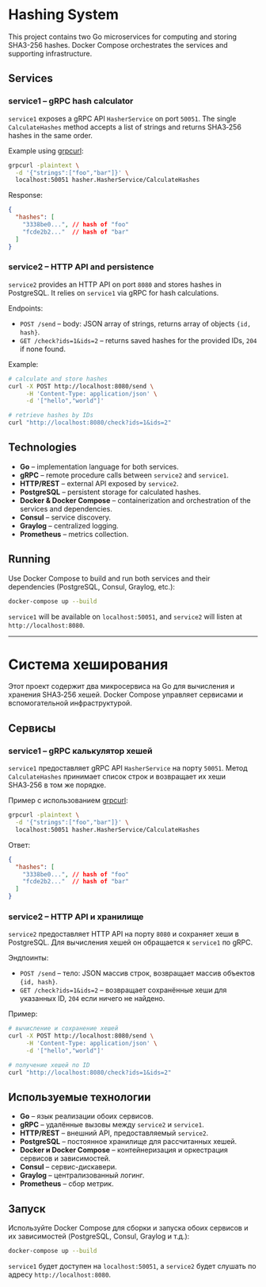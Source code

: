 # Hashing System
This project contains two Go microservices for computing and storing SHA3-256
hashes. Docker Compose orchestrates the services and supporting infrastructure.

## Services

### service1 – gRPC hash calculator

`service1` exposes a gRPC API `HasherService` on port `50051`. The single
`CalculateHashes` method accepts a list of strings and returns SHA3‑256 hashes in
the same order.

Example using [grpcurl](https://github.com/fullstorydev/grpcurl):

```bash
grpcurl -plaintext \
  -d '{"strings":["foo","bar"]}' \
  localhost:50051 hasher.HasherService/CalculateHashes
```

Response:

```json
{
  "hashes": [
    "3338be0...", // hash of "foo"
    "fcde2b2..."  // hash of "bar"
  ]
}
```

### service2 – HTTP API and persistence

`service2` provides an HTTP API on port `8080` and stores hashes in PostgreSQL.
It relies on `service1` via gRPC for hash calculations.

Endpoints:

* `POST /send` – body: JSON array of strings, returns array of
  objects `{id, hash}`.
* `GET /check?ids=1&ids=2` – returns saved hashes for the provided IDs,
  `204` if none found.

Example:

```bash
# calculate and store hashes
curl -X POST http://localhost:8080/send \
     -H 'Content-Type: application/json' \
     -d '["hello","world"]'

# retrieve hashes by IDs
curl "http://localhost:8080/check?ids=1&ids=2"
```

## Technologies

- **Go** – implementation language for both services.
- **gRPC** – remote procedure calls between `service2` and `service1`.
- **HTTP/REST** – external API exposed by `service2`.
- **PostgreSQL** – persistent storage for calculated hashes.
- **Docker & Docker Compose** – containerization and orchestration of the services and dependencies.
- **Consul** – service discovery.
- **Graylog** – centralized logging.
- **Prometheus** – metrics collection.

## Running

Use Docker Compose to build and run both services and their dependencies
(PostgreSQL, Consul, Graylog, etc.):

```bash
docker-compose up --build
```

`service1` will be available on `localhost:50051`, and `service2` will listen at
`http://localhost:8080`.

---

# Система хеширования

Этот проект содержит два микросервиса на Go для вычисления и хранения
SHA3‑256 хешей. Docker Compose управляет сервисами и вспомогательной
инфраструктурой.

## Сервисы

### service1 – gRPC калькулятор хешей

`service1` предоставляет gRPC API `HasherService` на порту `50051`.
Метод `CalculateHashes` принимает список строк и возвращает их хеши SHA3‑256
в том же порядке.

Пример с использованием [grpcurl](https://github.com/fullstorydev/grpcurl):

```bash
grpcurl -plaintext \
  -d '{"strings":["foo","bar"]}' \
  localhost:50051 hasher.HasherService/CalculateHashes
```

Ответ:

```json
{
  "hashes": [
    "3338be0...", // hash of "foo"
    "fcde2b2..."  // hash of "bar"
  ]
}
```

### service2 – HTTP API и хранилище

`service2` предоставляет HTTP API на порту `8080` и сохраняет хеши в
PostgreSQL. Для вычисления хешей он обращается к `service1` по gRPC.

Эндпоинты:

* `POST /send` – тело: JSON массив строк, возвращает массив объектов `{id, hash}`.
* `GET /check?ids=1&ids=2` – возвращает сохранённые хеши для указанных ID,
  `204` если ничего не найдено.

Пример:

```bash
# вычисление и сохранение хешей
curl -X POST http://localhost:8080/send \
     -H 'Content-Type: application/json' \
     -d '["hello","world"]'

# получение хешей по ID
curl "http://localhost:8080/check?ids=1&ids=2"
```

## Используемые технологии

- **Go** – язык реализации обоих сервисов.
- **gRPC** – удалённые вызовы между `service2` и `service1`.
- **HTTP/REST** – внешний API, предоставляемый `service2`.
- **PostgreSQL** – постоянное хранилище для рассчитанных хешей.
- **Docker и Docker Compose** – контейнеризация и оркестрация сервисов и зависимостей.
- **Consul** – сервис-дискавери.
- **Graylog** – централизованный логинг.
- **Prometheus** – сбор метрик.

## Запуск

Используйте Docker Compose для сборки и запуска обоих сервисов и их зависимостей
(PostgreSQL, Consul, Graylog и т.д.):

```bash
docker-compose up --build
```

`service1` будет доступен на `localhost:50051`, а `service2` будет слушать
по адресу `http://localhost:8080`.


